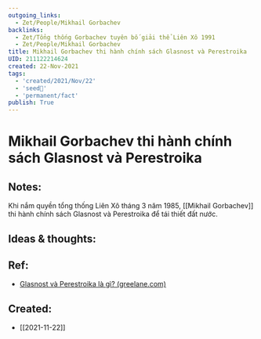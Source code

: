 ```yaml
---
outgoing_links:
  - Zet/People/Mikhail Gorbachev
backlinks:
  - Zet/Tổng thống Gorbachev tuyên bố giải thể Liên Xô 1991
  - Zet/People/Mikhail Gorbachev
title: Mikhail Gorbachev thi hành chính sách Glasnost và Perestroika
UID: 211122214624
created: 22-Nov-2021
tags:
  - 'created/2021/Nov/22'
  - 'seed🥜'
  - 'permanent/fact'
publish: True
---
```

# Mikhail Gorbachev thi hành chính sách Glasnost và Perestroika

## Notes:
Khi nắm quyền tổng thống Liên Xô tháng 3 năm 1985, [[Mikhail Gorbachev]] thi hành chính sách Glasnost và Perestroika để tái thiết đất nước.

## Ideas & thoughts:

## Ref:
- [Glasnost và Perestroika là gì? (greelane.com)](https://www.greelane.com/vi/nh%c3%a2n-v%c4%83n/l%e1%bb%8bch-s%e1%bb%ad--v%c4%83n-h%c3%b3a/glasnost-and-perestroika-1779417/)

## Created:
- [[2021-11-22]]
